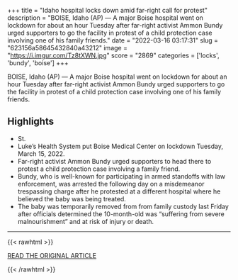 +++
title = "Idaho hospital locks down amid far-right call for protest"
description = "BOISE, Idaho (AP) — A major Boise hospital went on lockdown for about an hour Tuesday after far-right activist Ammon Bundy urged supporters to go the facility in protest of a child protection case involving one of his family friends."
date = "2022-03-16 03:17:31"
slug = "623156a58645432840a43212"
image = "https://i.imgur.com/Tz8tXWN.jpg"
score = "2869"
categories = ['locks', 'bundy', 'boise']
+++

BOISE, Idaho (AP) — A major Boise hospital went on lockdown for about an hour Tuesday after far-right activist Ammon Bundy urged supporters to go the facility in protest of a child protection case involving one of his family friends.

## Highlights

- St.
- Luke’s Health System put Boise Medical Center on lockdown Tuesday, March 15, 2022.
- Far-right activist Ammon Bundy urged supporters to head there to protest a child protection case involving a family friend.
- Bundy, who is well-known for participating in armed standoffs with law enforcement, was arrested the following day on a misdemeanor trespassing charge after he protested at a different hospital where he believed the baby was being treated.
- The baby was temporarily removed from from family custody last Friday after officials determined the 10-month-old was “suffering from severe malnourishment” and at risk of injury or death.

---

{{< rawhtml >}}
  <p class="article-category">
    <a target="_blank" href="https://apnews.com/article/idaho-boise-ammon-bundy-9ca80359db4918dc79a59e373aff9796">READ THE ORIGINAL ARTICLE</a>
  </p>
{{< /rawhtml >}}
